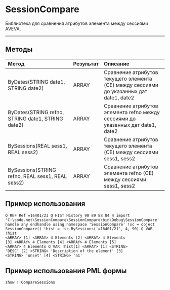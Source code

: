 # SessionCompare

Библиотека для сравнения атрибутов элемента между сессиями AVEVA.

---

## Методы

| Метод                                             | Результат | Описание                                                                                |
|:--------------------------------------------------|:----------|:----------------------------------------------------------------------------------------|
| ByDates(STRING date1, STRING date2)               | ARRAY     | Сравнение атрибутов текущего элемента (CE) между сессиями до указанных дат date1, date2 |
| ByDates(STRING refno, STRING date1, STRING date2) | ARRAY     | Сравнение атрибутов элемента refno между сессиями до указанных дат date1, date2         |
| BySessions(REAL sess1, REAL sess2)                | ARRAY     | Сравнение атрибутов текущего элемента (CE) между сессиями sess1, sess2                  |
| BySessions(STRING refno, REAL sess1, REAL sess2)  | ARRAY     | Сравнение атрибутов элемента refno (CE) между сессиями sess1, sess2                     |

## Пример использования

<code>Q REF
Ref =16401/21
Q HIST
History 90 89 88 84 4
import 'C:\code\.net\SessionCompare\SessionCompare\bin\Debug\SessionCompare'
handle any
endhandle
using namespace 'SessionCompare'
!sc = object SessionCompare()
!hist = !sc.BySessions('=16401/21', 4, 90)
Q VAR !hist
\<ARRAY>
   [1]  \<ARRAY> 4 Elements
   [2]  \<ARRAY> 4 Elements
   [3]  \<ARRAY> 4 Elements
   [4]  \<ARRAY> 4 Elements
   [5]  \<ARRAY> 4 Elements
Q VAR !hist[1]
\<ARRAY>
   [1]  \<STRING> 'DESC'
   [2]  \<STRING> 'Description of the element'
   [3]  \<STRING> 'unset'
   [4]  \<STRING> 'a1'</code>

## Пример использования PML формы
<code>show !!CompareSessions</code>